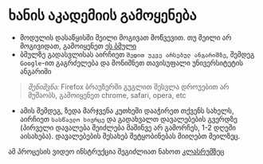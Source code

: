 # ხანის აკადემიის გამოყენება
- მოდულის დასაწყისში მეილი მოგივათ მოწვევით. თუ მეილი არ მოგივიდათ, გამოიყენეთ [ეს ბმული](https://ka.khanacademy.org/join/FMCX8N94)
- ბმულზე გადასვლისას აირჩიეთ `შედით უკვე არსებულ ანგარიშზე`, შემდეგ `Google`-ით გაგრძელება და მონიშნეთ თავისუფალი უნივერსიტეტის ანგარიში
> *შენიშვნა:* Firefox ბრაუზერში გუგლით შესვლა დროუებით არ მუშაობს, გამოიყენეთ chrome, safari, opera, etc
- ამის შემდეგ, ზედა მარჯვენა კუთხეში დააჭირეთ თქვენს სახელს, აირჩიეთ `სასწავლო სივრცე` და გადახვალთ დავალებების გვერდზე (პირველი დავალება შეიძლება მაშინვე არ გამორჩეს, 1-2 დღეში აისახება). დავალებების შესახებ შეტყობინებას მიიღებთ მეილზეც.

ამ პროცესის ვიდეო ინსტრუქცია შეგიძლიათ ნახოთ [კლასრუმზეც](https://classroom.google.com/c/NTM3MTA4ODI1ODJa/m/OTI4MTkzNDc1ODha/details)
